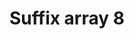---
layout: posts_by_category
categories: suffix-array-8
title: Suffix array 8
permalink: /category/suffix-array-8
---